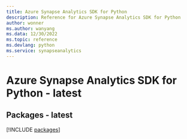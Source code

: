 ```yaml
---
title: Azure Synapse Analytics SDK for Python
description: Reference for Azure Synapse Analytics SDK for Python
author: wonner
ms.author: wanyang
ms.data: 12/30/2022
ms.topic: reference
ms.devlang: python
ms.service: synapseanalytics
---
```

# Azure Synapse Analytics SDK for Python - latest
## Packages - latest
[!INCLUDE [packages](synapse-analytics-index.md)]